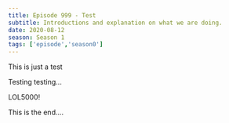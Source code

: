 ```yaml
---
title: Episode 999 - Test
subtitle: Introductions and explanation on what we are doing.
date: 2020-08-12
season: Season 1
tags: ['episode','season0']
---
```


This is just a test

Testing testing...

LOL5000!

This is the end....


